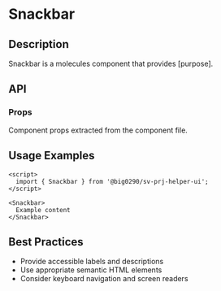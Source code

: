 # Snackbar

## Description

Snackbar is a molecules component that provides [purpose].

## API

### Props

Component props extracted from the component file.

## Usage Examples

```svelte
<script>
  import { Snackbar } from '@big0290/sv-prj-helper-ui';
</script>

<Snackbar>
  Example content
</Snackbar>
```

## Best Practices

- Provide accessible labels and descriptions
- Use appropriate semantic HTML elements
- Consider keyboard navigation and screen readers
